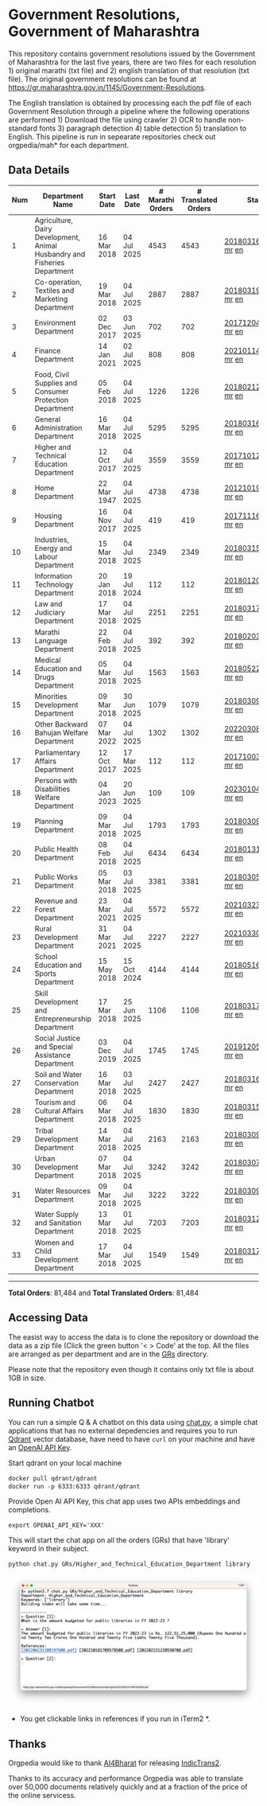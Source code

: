 # Government Resolutions, Government of Maharashtra

This repository contains government resolutions issued by the Government of Maharashtra for the last five years, there are two files for each resolution 1) original marathi (txt file) and 2) english translation of that resolution (txt file). The original government resolutions can be found at https://gr.maharashtra.gov.in/1145/Government-Resolutions.

The English translation is obtained by processing each the pdf file of each Government Resolution through a pipeline where the following operations are performed 1) Download the file using crawler 2) OCR to handle non-standard fonts 3) paragraph detection 4) table  detection 5) translation to English. This pipeline is run in sepearate repositories check out orgpedia/mah* for each department.


## Data Details

| Num | Department Name | Start Date | Last Date | # Marathi Orders | # Translated Orders | Starting Order | Last Order |
| --- | --------------- | ---------- | --------- | ---------------- | ------------------- | -------------- | ---------- |
| 1 | Agriculture, Dairy Development, Animal Husbandry and Fisheries Department | 16 Mar 2018 | 04 Jul 2025 | 4543 | 4543 | [201803161624182101.pdf](https://gr.maharashtra.gov.in/Site/Upload/Government%20Resolutions/English/201803161624182101.pdf) [mr](GRs/Agriculture,_Dairy_Development,_Animal_Husbandry_and_Fisheries_Department/201803161624182101.pdf.mr.txt) [en](GRs/Agriculture,_Dairy_Development,_Animal_Husbandry_and_Fisheries_Department/201803161624182101.pdf.en.txt) | [202507041735204801.pdf](https://gr.maharashtra.gov.in/Site/Upload/Government%20Resolutions/English/202507041735204801.pdf) [mr](GRs/Agriculture,_Dairy_Development,_Animal_Husbandry_and_Fisheries_Department/202507041735204801.pdf.mr.txt) [en](GRs/Agriculture,_Dairy_Development,_Animal_Husbandry_and_Fisheries_Department/202507041735204801.pdf.en.txt) |
| 2 | Co-operation, Textiles and Marketing Department | 19 Mar 2018 | 04 Jul 2025 | 2887 | 2887 | [201803191257576702.pdf](https://gr.maharashtra.gov.in/Site/Upload/Government%20Resolutions/English/201803191257576702.pdf) [mr](GRs/Co-operation,_Textiles_and_Marketing_Department/201803191257576702.pdf.mr.txt) [en](GRs/Co-operation,_Textiles_and_Marketing_Department/201803191257576702.pdf.en.txt) | [202507041535060602.pdf](https://gr.maharashtra.gov.in/Site/Upload/Government%20Resolutions/English/202507041535060602.pdf) [mr](GRs/Co-operation,_Textiles_and_Marketing_Department/202507041535060602.pdf.mr.txt) [en](GRs/Co-operation,_Textiles_and_Marketing_Department/202507041535060602.pdf.en.txt) |
| 3 | Environment Department | 02 Dec 2017 | 03 Jun 2025 | 702 | 702 | [201712041147216904.pdf](https://gr.maharashtra.gov.in/Site/Upload/Government%20Resolutions/English/201712041147216904.pdf) [mr](GRs/Environment_Department/201712041147216904.pdf.mr.txt) [en](GRs/Environment_Department/201712041147216904.pdf.en.txt) | [202506031509377104.pdf](https://gr.maharashtra.gov.in/Site/Upload/Government%20Resolutions/English/202506031509377104.pdf) [mr](GRs/Environment_Department/202506031509377104.pdf.mr.txt) [en](GRs/Environment_Department/202506031509377104.pdf.en.txt) |
| 4 | Finance Department | 14 Jan 2021 | 02 Jul 2025 | 808 | 808 | [202101141237329905.pdf](https://gr.maharashtra.gov.in/Site/Upload/Government%20Resolutions/English/202101141237329905.pdf) [mr](GRs/Finance_Department/202101141237329905.pdf.mr.txt) [en](GRs/Finance_Department/202101141237329905.pdf.en.txt) | [202507021655461705.pdf](https://gr.maharashtra.gov.in/Site/Upload/Government%20Resolutions/English/202507021655461705.pdf) [mr](GRs/Finance_Department/202507021655461705.pdf.mr.txt) [en](GRs/Finance_Department/202507021655461705.pdf.en.txt) |
| 5 | Food, Civil Supplies and Consumer Protection Department | 05 Feb 2018 | 04 Jul 2025 | 1226 | 1226 | [201802121244545806.pdf](https://gr.maharashtra.gov.in/Site/Upload/Government%20Resolutions/English/201802121244545806.pdf) [mr](GRs/Food,_Civil_Supplies_and_Consumer_Protection_Department/201802121244545806.pdf.mr.txt) [en](GRs/Food,_Civil_Supplies_and_Consumer_Protection_Department/201802121244545806.pdf.en.txt) | [202507041622109306.pdf](https://gr.maharashtra.gov.in/Site/Upload/Government%20Resolutions/English/202507041622109306.pdf) [mr](GRs/Food,_Civil_Supplies_and_Consumer_Protection_Department/202507041622109306.pdf.mr.txt) [en](GRs/Food,_Civil_Supplies_and_Consumer_Protection_Department/202507041622109306.pdf.en.txt) |
| 6 | General Administration Department | 16 Mar 2018 | 04 Jul 2025 | 5295 | 5295 | [201803161224022707.pdf](https://gr.maharashtra.gov.in/Site/Upload/Government%20Resolutions/English/201803161224022707.pdf) [mr](GRs/General_Administration_Department/201803161224022707.pdf.mr.txt) [en](GRs/General_Administration_Department/201803161224022707.pdf.en.txt) | [202507041756573707.pdf](https://gr.maharashtra.gov.in/Site/Upload/Government%20Resolutions/English/202507041756573707.pdf) [mr](GRs/General_Administration_Department/202507041756573707.pdf.mr.txt) [en](GRs/General_Administration_Department/202507041756573707.pdf.en.txt) |
| 7 | Higher and Technical Education Department | 12 Oct 2017 | 04 Jul 2025 | 3559 | 3559 | [201710121514029708.pdf](https://gr.maharashtra.gov.in/Site/Upload/Government%20Resolutions/English/201710121514029708.pdf) [mr](GRs/Higher_and_Technical_Education_Department/201710121514029708.pdf.mr.txt) [en](GRs/Higher_and_Technical_Education_Department/201710121514029708.pdf.en.txt) | [202507041708571208.pdf](https://gr.maharashtra.gov.in/Site/Upload/Government%20Resolutions/English/202507041708571208.pdf) [mr](GRs/Higher_and_Technical_Education_Department/202507041708571208.pdf.mr.txt) [en](GRs/Higher_and_Technical_Education_Department/202507041708571208.pdf.en.txt) |
| 8 | Home Department | 22 Mar 1947 | 04 Jul 2025 | 4738 | 4738 | [201210191648552129.pdf](https://gr.maharashtra.gov.in/Site/Upload/Government%20Resolutions/English/201210191648552129.pdf) [mr](GRs/Home_Department/201210191648552129.pdf.mr.txt) [en](GRs/Home_Department/201210191648552129.pdf.en.txt) | [202507041244519529.pdf](https://gr.maharashtra.gov.in/Site/Upload/Government%20Resolutions/English/202507041244519529.pdf) [mr](GRs/Home_Department/202507041244519529.pdf.mr.txt) [en](GRs/Home_Department/202507041244519529.pdf.en.txt) |
| 9 | Housing Department | 16 Nov 2017 | 04 Jul 2025 | 419 | 419 | [201711161447076609.pdf](https://gr.maharashtra.gov.in/Site/Upload/Government%20Resolutions/English/201711161447076609.pdf) [mr](GRs/Housing_Department/201711161447076609.pdf.mr.txt) [en](GRs/Housing_Department/201711161447076609.pdf.en.txt) | [202507041725570409.pdf](https://gr.maharashtra.gov.in/Site/Upload/Government%20Resolutions/English/202507041725570409.pdf) [mr](GRs/Housing_Department/202507041725570409.pdf.mr.txt) [en](GRs/Housing_Department/202507041725570409.pdf.en.txt) |
| 10 | Industries, Energy and Labour Department | 15 Mar 2018 | 04 Jul 2025 | 2349 | 2349 | [201803151204055010.pdf](https://gr.maharashtra.gov.in/Site/Upload/Government%20Resolutions/English/201803151204055010.pdf) [mr](GRs/Industries,_Energy_and_Labour_Department/201803151204055010.pdf.mr.txt) [en](GRs/Industries,_Energy_and_Labour_Department/201803151204055010.pdf.en.txt) | [202507041729422010.pdf](https://gr.maharashtra.gov.in/Site/Upload/Government%20Resolutions/English/202507041729422010.pdf) [mr](GRs/Industries,_Energy_and_Labour_Department/202507041729422010.pdf.mr.txt) [en](GRs/Industries,_Energy_and_Labour_Department/202507041729422010.pdf.en.txt) |
| 11 | Information Technology Department | 20 Jan 2018 | 19 Jul 2024 | 112 | 112 | [201801201843024511.pdf](https://gr.maharashtra.gov.in/Site/Upload/Government%20Resolutions/English/201801201843024511.pdf) [mr](GRs/Information_Technology_Department/201801201843024511.pdf.mr.txt) [en](GRs/Information_Technology_Department/201801201843024511.pdf.en.txt) | [202407191742379111.pdf](https://gr.maharashtra.gov.in/Site/Upload/Government%20Resolutions/English/202407191742379111.pdf) [mr](GRs/Information_Technology_Department/202407191742379111.pdf.mr.txt) [en](GRs/Information_Technology_Department/202407191742379111.pdf.en.txt) |
| 12 | Law and Judiciary Department | 17 Mar 2018 | 04 Jul 2025 | 2251 | 2251 | [201803171129290212.pdf](https://gr.maharashtra.gov.in/Site/Upload/Government%20Resolutions/English/201803171129290212.pdf) [mr](GRs/Law_and_Judiciary_Department/201803171129290212.pdf.mr.txt) [en](GRs/Law_and_Judiciary_Department/201803171129290212.pdf.en.txt) | [202507041803588812.pdf](https://gr.maharashtra.gov.in/Site/Upload/Government%20Resolutions/English/202507041803588812.pdf) [mr](GRs/Law_and_Judiciary_Department/202507041803588812.pdf.mr.txt) [en](GRs/Law_and_Judiciary_Department/202507041803588812.pdf.en.txt) |
| 13 | Marathi Language Department | 22 Feb 2018 | 04 Jul 2025 | 392 | 392 | [201802031549154233.pdf](https://gr.maharashtra.gov.in/Site/Upload/Government%20Resolutions/English/201802031549154233.pdf) [mr](GRs/Marathi_Language_Department/201802031549154233.pdf.mr.txt) [en](GRs/Marathi_Language_Department/201802031549154233.pdf.en.txt) | [202507041252207433.pdf](https://gr.maharashtra.gov.in/Site/Upload/Government%20Resolutions/English/202507041252207433.pdf) [mr](GRs/Marathi_Language_Department/202507041252207433.pdf.mr.txt) [en](GRs/Marathi_Language_Department/202507041252207433.pdf.en.txt) |
| 14 | Medical Education and Drugs Department | 05 Mar 2018 | 04 Jul 2025 | 1563 | 1563 | [201805221424292513.pdf](https://gr.maharashtra.gov.in/Site/Upload/Government%20Resolutions/English/201805221424292513.pdf) [mr](GRs/Medical_Education_and_Drugs_Department/201805221424292513.pdf.mr.txt) [en](GRs/Medical_Education_and_Drugs_Department/201805221424292513.pdf.en.txt) | [202507041342215713.pdf](https://gr.maharashtra.gov.in/Site/Upload/Government%20Resolutions/English/202507041342215713.pdf) [mr](GRs/Medical_Education_and_Drugs_Department/202507041342215713.pdf.mr.txt) [en](GRs/Medical_Education_and_Drugs_Department/202507041342215713.pdf.en.txt) |
| 15 | Minorities Development Department | 09 Mar 2018 | 30 Jun 2025 | 1079 | 1079 | [201803091218355314.pdf](https://gr.maharashtra.gov.in/Site/Upload/Government%20Resolutions/English/201803091218355314.pdf) [mr](GRs/Minorities_Development_Department/201803091218355314.pdf.mr.txt) [en](GRs/Minorities_Development_Department/201803091218355314.pdf.en.txt) | [202506301800209414.pdf](https://gr.maharashtra.gov.in/Site/Upload/Government%20Resolutions/English/202506301800209414.pdf) [mr](GRs/Minorities_Development_Department/202506301800209414.pdf.mr.txt) [en](GRs/Minorities_Development_Department/202506301800209414.pdf.en.txt) |
| 16 | Other Backward Bahujan Welfare Department | 07 Mar 2022 | 04 Jul 2025 | 1302 | 1302 | [202203081752439334.pdf](https://gr.maharashtra.gov.in/Site/Upload/Government%20Resolutions/English/202203081752439334.pdf) [mr](GRs/Other_Backward_Bahujan_Welfare_Department/202203081752439334.pdf.mr.txt) [en](GRs/Other_Backward_Bahujan_Welfare_Department/202203081752439334.pdf.en.txt) | [202507041723346034.pdf](https://gr.maharashtra.gov.in/Site/Upload/Government%20Resolutions/English/202507041723346034.pdf) [mr](GRs/Other_Backward_Bahujan_Welfare_Department/202507041723346034.pdf.mr.txt) [en](GRs/Other_Backward_Bahujan_Welfare_Department/202507041723346034.pdf.en.txt) |
| 17 | Parliamentary Affairs Department | 12 Oct 2017 | 17 Mar 2025 | 112 | 112 | [201710031642378615.pdf](https://gr.maharashtra.gov.in/Site/Upload/Government%20Resolutions/English/201710031642378615.pdf) [mr](GRs/Parliamentary_Affairs_Department/201710031642378615.pdf.mr.txt) [en](GRs/Parliamentary_Affairs_Department/201710031642378615.pdf.en.txt) | [202503171104518215.pdf](https://gr.maharashtra.gov.in/Site/Upload/Government%20Resolutions/English/202503171104518215.pdf) [mr](GRs/Parliamentary_Affairs_Department/202503171104518215.pdf.mr.txt) [en](GRs/Parliamentary_Affairs_Department/202503171104518215.pdf.en.txt) |
| 18 | Persons with Disabilities Welfare Department | 04 Jan 2023 | 20 Jun 2025 | 109 | 109 | [202301041906309635.pdf](https://gr.maharashtra.gov.in/Site/Upload/Government%20Resolutions/English/202301041906309635.pdf) [mr](GRs/Persons_with_Disabilities_Welfare_Department/202301041906309635.pdf.mr.txt) [en](GRs/Persons_with_Disabilities_Welfare_Department/202301041906309635.pdf.en.txt) | [202506201242006035.pdf](https://gr.maharashtra.gov.in/Site/Upload/Government%20Resolutions/English/202506201242006035.pdf) [mr](GRs/Persons_with_Disabilities_Welfare_Department/202506201242006035.pdf.mr.txt) [en](GRs/Persons_with_Disabilities_Welfare_Department/202506201242006035.pdf.en.txt) |
| 19 | Planning Department | 09 Mar 2018 | 04 Jul 2025 | 1793 | 1793 | [201803091441032716.pdf](https://gr.maharashtra.gov.in/Site/Upload/Government%20Resolutions/English/201803091441032716.pdf) [mr](GRs/Planning_Department/201803091441032716.pdf.mr.txt) [en](GRs/Planning_Department/201803091441032716.pdf.en.txt) | [202507041821373916.pdf](https://gr.maharashtra.gov.in/Site/Upload/Government%20Resolutions/English/202507041821373916.pdf) [mr](GRs/Planning_Department/202507041821373916.pdf.mr.txt) [en](GRs/Planning_Department/202507041821373916.pdf.en.txt) |
| 20 | Public Health Department | 08 Feb 2018 | 04 Jul 2025 | 6434 | 6434 | [201801311722275417.pdf](https://gr.maharashtra.gov.in/Site/Upload/Government%20Resolutions/English/201801311722275417.pdf) [mr](GRs/Public_Health_Department/201801311722275417.pdf.mr.txt) [en](GRs/Public_Health_Department/201801311722275417.pdf.en.txt) | [202507041758579117.pdf](https://gr.maharashtra.gov.in/Site/Upload/Government%20Resolutions/English/202507041758579117.pdf) [mr](GRs/Public_Health_Department/202507041758579117.pdf.mr.txt) [en](GRs/Public_Health_Department/202507041758579117.pdf.en.txt) |
| 21 | Public Works Department | 05 Mar 2018 | 03 Jul 2025 | 3381 | 3381 | [201803051515468118.pdf](https://gr.maharashtra.gov.in/Site/Upload/Government%20Resolutions/English/201803051515468118.pdf) [mr](GRs/Public_Works_Department/201803051515468118.pdf.mr.txt) [en](GRs/Public_Works_Department/201803051515468118.pdf.en.txt) | [202507031239339618.pdf](https://gr.maharashtra.gov.in/Site/Upload/Government%20Resolutions/English/202507031239339618.pdf) [mr](GRs/Public_Works_Department/202507031239339618.pdf.mr.txt) [en](GRs/Public_Works_Department/202507031239339618.pdf.en.txt) |
| 22 | Revenue and Forest Department | 23 Mar 2021 | 04 Jul 2025 | 5572 | 5572 | [202103231328393119.pdf](https://gr.maharashtra.gov.in/Site/Upload/Government%20Resolutions/English/202103231328393119.pdf) [mr](GRs/Revenue_and_Forest_Department/202103231328393119.pdf.mr.txt) [en](GRs/Revenue_and_Forest_Department/202103231328393119.pdf.en.txt) | [202507041812172619.pdf](https://gr.maharashtra.gov.in/Site/Upload/Government%20Resolutions/English/202507041812172619.pdf) [mr](GRs/Revenue_and_Forest_Department/202507041812172619.pdf.mr.txt) [en](GRs/Revenue_and_Forest_Department/202507041812172619.pdf.en.txt) |
| 23 | Rural Development Department | 31 Mar 2021 | 04 Jul 2025 | 2227 | 2227 | [202103301021181120.pdf](https://gr.maharashtra.gov.in/Site/Upload/Government%20Resolutions/English/202103301021181120.pdf) [mr](GRs/Rural_Development_Department/202103301021181120.pdf.mr.txt) [en](GRs/Rural_Development_Department/202103301021181120.pdf.en.txt) | [202507041117209020.pdf](https://gr.maharashtra.gov.in/Site/Upload/Government%20Resolutions/English/202507041117209020.pdf) [mr](GRs/Rural_Development_Department/202507041117209020.pdf.mr.txt) [en](GRs/Rural_Development_Department/202507041117209020.pdf.en.txt) |
| 24 | School Education and Sports Department | 15 May 2018 | 15 Oct 2024 | 4144 | 4144 | [201805161114241221.pdf](https://gr.maharashtra.gov.in/Site/Upload/Government%20Resolutions/English/201805161114241221.pdf) [mr](GRs/School_Education_and_Sports_Department/201805161114241221.pdf.mr.txt) [en](GRs/School_Education_and_Sports_Department/201805161114241221.pdf.en.txt) | [202410152127537021.pdf](https://gr.maharashtra.gov.in/Site/Upload/Government%20Resolutions/English/202410152127537021.pdf) [mr](GRs/School_Education_and_Sports_Department/202410152127537021.pdf.mr.txt) [en](GRs/School_Education_and_Sports_Department/202410152127537021.pdf.en.txt) |
| 25 | Skill Development and Entrepreneurship Department | 17 Mar 2018 | 25 Jun 2025 | 1106 | 1106 | [201803171322099003.pdf](https://gr.maharashtra.gov.in/Site/Upload/Government%20Resolutions/English/201803171322099003.pdf) [mr](GRs/Skill_Development_and_Entrepreneurship_Department/201803171322099003.pdf.mr.txt) [en](GRs/Skill_Development_and_Entrepreneurship_Department/201803171322099003.pdf.en.txt) | [202506251728238703.pdf](https://gr.maharashtra.gov.in/Site/Upload/Government%20Resolutions/English/202506251728238703.pdf) [mr](GRs/Skill_Development_and_Entrepreneurship_Department/202506251728238703.pdf.mr.txt) [en](GRs/Skill_Development_and_Entrepreneurship_Department/202506251728238703.pdf.en.txt) |
| 26 | Social Justice and Special Assistance Department | 03 Dec 2019 | 04 Jul 2025 | 1745 | 1745 | [201912051107011622.pdf](https://gr.maharashtra.gov.in/Site/Upload/Government%20Resolutions/English/201912051107011622.pdf) [mr](GRs/Social_Justice_and_Special_Assistance_Department/201912051107011622.pdf.mr.txt) [en](GRs/Social_Justice_and_Special_Assistance_Department/201912051107011622.pdf.en.txt) | [202507041522584122.pdf](https://gr.maharashtra.gov.in/Site/Upload/Government%20Resolutions/English/202507041522584122.pdf) [mr](GRs/Social_Justice_and_Special_Assistance_Department/202507041522584122.pdf.mr.txt) [en](GRs/Social_Justice_and_Special_Assistance_Department/202507041522584122.pdf.en.txt) |
| 27 | Soil and Water Conservation Department | 16 Mar 2018 | 03 Jul 2025 | 2427 | 2427 | [201803161247582426.pdf](https://gr.maharashtra.gov.in/Site/Upload/Government%20Resolutions/English/201803161247582426.pdf) [mr](GRs/Soil_and_Water_Conservation_Department/201803161247582426.pdf.mr.txt) [en](GRs/Soil_and_Water_Conservation_Department/201803161247582426.pdf.en.txt) | [202507031627182926.pdf](https://gr.maharashtra.gov.in/Site/Upload/Government%20Resolutions/English/202507031627182926.pdf) [mr](GRs/Soil_and_Water_Conservation_Department/202507031627182926.pdf.mr.txt) [en](GRs/Soil_and_Water_Conservation_Department/202507031627182926.pdf.en.txt) |
| 28 | Tourism and Cultural Affairs Department | 06 Mar 2018 | 04 Jul 2025 | 1830 | 1830 | [201803151055091823.pdf](https://gr.maharashtra.gov.in/Site/Upload/Government%20Resolutions/English/201803151055091823.pdf) [mr](GRs/Tourism_and_Cultural_Affairs_Department/201803151055091823.pdf.mr.txt) [en](GRs/Tourism_and_Cultural_Affairs_Department/201803151055091823.pdf.en.txt) | [202507041153358123.pdf](https://gr.maharashtra.gov.in/Site/Upload/Government%20Resolutions/English/202507041153358123.pdf) [mr](GRs/Tourism_and_Cultural_Affairs_Department/202507041153358123.pdf.mr.txt) [en](GRs/Tourism_and_Cultural_Affairs_Department/202507041153358123.pdf.en.txt) |
| 29 | Tribal Development Department | 14 Mar 2018 | 04 Jul 2025 | 2163 | 2163 | [201803091105184924.pdf](https://gr.maharashtra.gov.in/Site/Upload/Government%20Resolutions/English/201803091105184924.pdf) [mr](GRs/Tribal_Development_Department/201803091105184924.pdf.mr.txt) [en](GRs/Tribal_Development_Department/201803091105184924.pdf.en.txt) | [202507041620544924.pdf](https://gr.maharashtra.gov.in/Site/Upload/Government%20Resolutions/English/202507041620544924.pdf) [mr](GRs/Tribal_Development_Department/202507041620544924.pdf.mr.txt) [en](GRs/Tribal_Development_Department/202507041620544924.pdf.en.txt) |
| 30 | Urban Development Department | 07 Mar 2018 | 04 Jul 2025 | 3242 | 3242 | [201803071203178325.pdf](https://gr.maharashtra.gov.in/Site/Upload/Government%20Resolutions/English/201803071203178325.pdf) [mr](GRs/Urban_Development_Department/201803071203178325.pdf.mr.txt) [en](GRs/Urban_Development_Department/201803071203178325.pdf.en.txt) | [202507041221092825.pdf](https://gr.maharashtra.gov.in/Site/Upload/Government%20Resolutions/English/202507041221092825.pdf) [mr](GRs/Urban_Development_Department/202507041221092825.pdf.mr.txt) [en](GRs/Urban_Development_Department/202507041221092825.pdf.en.txt) |
| 31 | Water Resources Department | 09 Mar 2018 | 04 Jul 2025 | 3222 | 3222 | [201803091034435527.pdf](https://gr.maharashtra.gov.in/Site/Upload/Government%20Resolutions/English/201803091034435527.pdf) [mr](GRs/Water_Resources_Department/201803091034435527.pdf.mr.txt) [en](GRs/Water_Resources_Department/201803091034435527.pdf.en.txt) | [202507041434153727.pdf](https://gr.maharashtra.gov.in/Site/Upload/Government%20Resolutions/English/202507041434153727.pdf) [mr](GRs/Water_Resources_Department/202507041434153727.pdf.mr.txt) [en](GRs/Water_Resources_Department/202507041434153727.pdf.en.txt) |
| 32 | Water Supply and Sanitation Department | 13 Mar 2018 | 01 Jul 2025 | 7203 | 7203 | [201803121414108428.pdf](https://gr.maharashtra.gov.in/Site/Upload/Government%20Resolutions/English/201803121414108428.pdf) [mr](GRs/Water_Supply_and_Sanitation_Department/201803121414108428.pdf.mr.txt) [en](GRs/Water_Supply_and_Sanitation_Department/201803121414108428.pdf.en.txt) | [202507011530591828.pdf](https://gr.maharashtra.gov.in/Site/Upload/Government%20Resolutions/English/202507011530591828.pdf) [mr](GRs/Water_Supply_and_Sanitation_Department/202507011530591828.pdf.mr.txt) [en](GRs/Water_Supply_and_Sanitation_Department/202507011530591828.pdf.en.txt) |
| 33 | Women and Child Development Department | 17 Mar 2018 | 04 Jul 2025 | 1549 | 1549 | [201803171539444330.pdf](https://gr.maharashtra.gov.in/Site/Upload/Government%20Resolutions/English/201803171539444330.pdf) [mr](GRs/Women_and_Child_Development_Department/201803171539444330.pdf.mr.txt) [en](GRs/Women_and_Child_Development_Department/201803171539444330.pdf.en.txt) | [202507041707272830.pdf](https://gr.maharashtra.gov.in/Site/Upload/Government%20Resolutions/English/202507041707272830.pdf) [mr](GRs/Women_and_Child_Development_Department/202507041707272830.pdf.mr.txt) [en](GRs/Women_and_Child_Development_Department/202507041707272830.pdf.en.txt) |
----------------------------------------------------------------------------------------------------

**Total Orders**: 81,484 and **Total Translated Orders**: 81,484
## Accessing Data

The easist way to access the data is to clone the repository or download the data as a zip file (Click the green button '< > Code' at the top. All the files are arranged as per department and are in the [GRs](GRs) directory.

Please note that the repository even though it contains only txt file is about 1GB in size.

## Running Chatbot

You can run a simple Q & A chatbot on this data using [chat.py](chat.py), a simple chat applications that has no external depedencies and requires you to run [Qdrant](https://qdrant.tech/) vector database, have need to have `curl` on your machine and have an [OpenAI API Key](https://help.openai.com/en/articles/4936850-where-do-i-find-my-secret-api-key).

Start qdrant on your local machine
```shell
docker pull qdrant/qdrant
docker run -p 6333:6333 qdrant/qdrant
```

Provide Open AI API Key, this chat app uses two APIs embeddings and completions.
```shell
export OPENAI_API_KEY='XXX'
```

This will start the chat app on all the orders (GRs) that have 'library' keyword in their subject.

```shell
python chat.py GRs/Higher_and_Technical_Education_Department library
```

![screenshot of running chat.py](screenshot.png)

* You get clickable links in references if you run in iTerm2 *.

## Thanks

Orgpedia would like to thank [AI4Bharat](https://ai4bharat.iitm.ac.in/) for releasing [IndicTrans2](https://github.com/AI4Bharat/IndicTrans2).

Thanks to its accuracy and performance Orgpedia was able to translate over 50,000 documents relatively quickly and at a fraction of the price of the online servicess.

